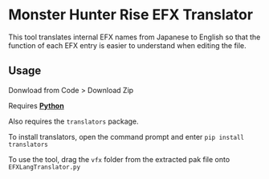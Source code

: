 # Monster Hunter Rise EFX Translator
This tool translates internal EFX names from Japanese to English so that the function of each EFX entry is easier to understand when editing the file.

## Usage
Donwload from Code > Download Zip

Requires **[Python](https://www.python.org/downloads/)**

Also requires the ```translators``` package.

To install translators, open the command prompt and enter ```pip install translators```

To use the tool, drag the ```vfx``` folder from the extracted pak file onto ```EFXLangTranslator.py```
